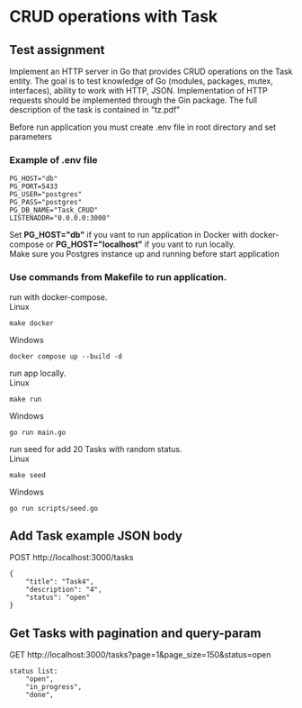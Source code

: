 # CRUD operations with Task

## Test assignment
Implement an HTTP server in Go that provides CRUD operations on the Task entity. The goal is to test knowledge of Go (modules, packages, mutex, interfaces), ability to work with HTTP, JSON. Implementation of HTTP requests should be implemented through the Gin package.
The full description of the task is contained in "tz.pdf"

Before run application you must create .env file in root directory and set parameters

### Example of .env file
```
PG_HOST="db"
PG_PORT=5433
PG_USER="postgres"
PG_PASS="postgres"
PG_DB_NAME="Task_CRUD"
LISTENADDR="0.0.0.0:3000"
```
Set __PG_HOST="db"__ if you vant to run application in Docker with docker-compose or __PG_HOST="localhost"__ if you vant to run locally.  
Make sure you Postgres instance up and running before start application

### Use commands from Makefile to run application.
run with docker-compose.  
Linux
```
make docker
```
Windows
```
docker compose up --build -d
```
run app locally.  
Linux
```
make run
```
Windows
```
go run main.go
```
run seed for add 20 Tasks with random status.  
Linux
```
make seed
```
Windows
```
go run scripts/seed.go
```
## Add Task example JSON body
POST http://localhost:3000/tasks
```
{
    "title": "Task4",
    "description": "4",
    "status": "open"
}
```
## Get Tasks with pagination and query-param
GET http://localhost:3000/tasks?page=1&page_size=150&status=open  
```
status list:
	"open",
	"in_progress",
	"done",
```